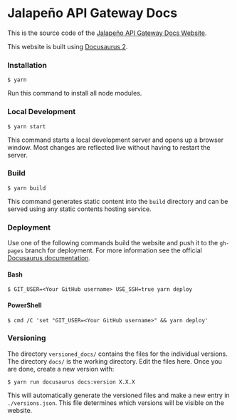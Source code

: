 # Jalapeño API Gateway Docs

This is the source code of the [Jalapeño API Gateway Docs Website](https://jalapeno-api-gateway.github.io/jagw-docs/).

This website is built using [Docusaurus 2](https://docusaurus.io/).

### Installation

```
$ yarn
```

Run this command to install all node modules.

### Local Development

```
$ yarn start
```

This command starts a local development server and opens up a browser window. Most changes are reflected live without having to restart the server.

### Build

```
$ yarn build
```

This command generates static content into the `build` directory and can be served using any static contents hosting service.

### Deployment

Use one of the following commands build the website and push it to the `gh-pages` branch for deployment.
For more information see the official [Docusaurus documentation](https://docusaurus.io/docs/deployment).

#### Bash

```
$ GIT_USER=<Your GitHub username> USE_SSH=true yarn deploy
```

#### PowerShell

```
$ cmd /C 'set "GIT_USER=<Your GitHub username>" && yarn deploy'
```

### Versioning

The directory `versioned_docs/` contains the files for the individual versions.
The directory `docs/` is the working directory. Edit the files here. Once you are done, create a new version with:

```
$ yarn run docusaurus docs:version X.X.X
```

This will automatically generate the versioned files and make a new entry in `./versions.json`. This file determines which versions will be visible on the website.
